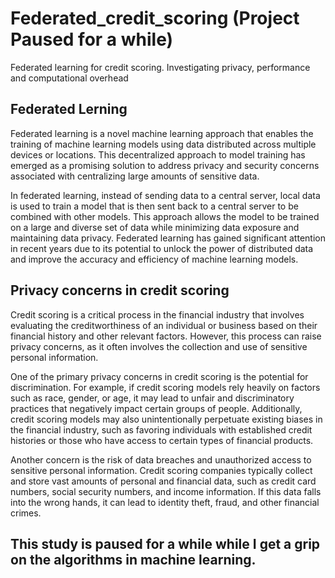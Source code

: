 # Federated_credit_scoring (Project Paused for a while)
Federated learning for credit scoring. Investigating privacy, performance and computational overhead

## Federated Lerning

Federated learning is a novel machine learning approach that enables the training of machine learning models using data distributed across multiple devices or locations. This decentralized approach to model training has emerged as a promising solution to address privacy and security concerns associated with centralizing large amounts of sensitive data. 

In federated learning, instead of sending data to a central server, local data is used to train a model that is then sent back to a central server to be combined with other models. This approach allows the model to be trained on a large and diverse set of data while minimizing data exposure and maintaining data privacy. Federated learning has gained significant attention in recent years due to its potential to unlock the power of distributed data and improve the accuracy and efficiency of machine learning models.

## Privacy concerns in credit scoring

Credit scoring is a critical process in the financial industry that involves evaluating the creditworthiness of an individual or business based on their financial history and other relevant factors. However, this process can raise privacy concerns, as it often involves the collection and use of sensitive personal information.

One of the primary privacy concerns in credit scoring is the potential for discrimination. For example, if credit scoring models rely heavily on factors such as race, gender, or age, it may lead to unfair and discriminatory practices that negatively impact certain groups of people. Additionally, credit scoring models may also unintentionally perpetuate existing biases in the financial industry, such as favoring individuals with established credit histories or those who have access to certain types of financial products.

Another concern is the risk of data breaches and unauthorized access to sensitive personal information. Credit scoring companies typically collect and store vast amounts of personal and financial data, such as credit card numbers, social security numbers, and income information. If this data falls into the wrong hands, it can lead to identity theft, fraud, and other financial crimes.


## This study is paused for a while while I get a grip on the algorithms in machine learning.
